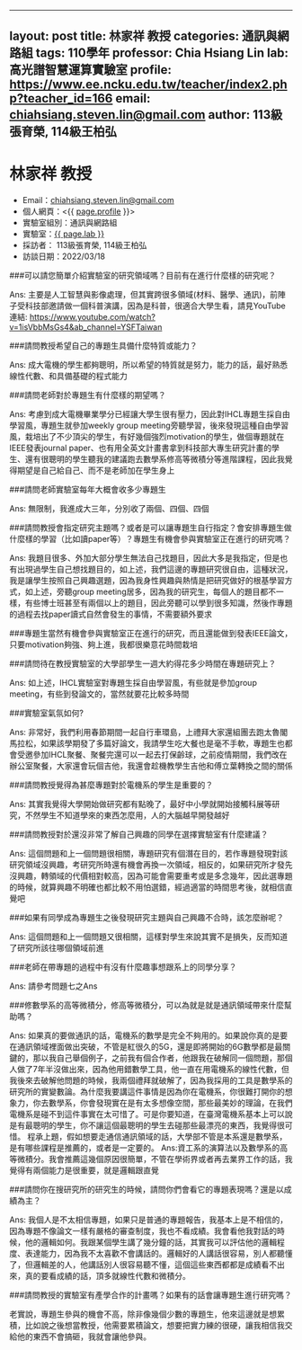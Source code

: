 
---
layout: post
title: 林家祥 教授
categories: 通訊與網路組
tags: 110學年
professor: Chia Hsiang Lin
lab: 高光譜智慧運算實驗室
profile: https://www.ee.ncku.edu.tw/teacher/index2.php?teacher_id=166
email: chiahsiang.steven.lin@gmail.com
author: 113級張育榮, 114級王柏弘
---

# 林家祥 教授

- Email：chiahsiang.steven.lin@gmail.com
- 個人網頁：<{{ [page.profile](https://www.ee.ncku.edu.tw/teacher/index2.php?teacher_id=166) }}>
- 實驗室組別：通訊與網路組
- 實驗室：[{{ page.lab }}](http://powerlab.ee.ncku.edu.tw/)
- 採訪者： 113級張育榮, 114級王柏弘
- 訪談日期：2022/03/18


###可以請您簡單介紹實驗室的研究領域嗎？目前有在進行什麼樣的研究呢？
 
Ans: 主要是人工智慧與影像處理，但其實跨很多領域(材料、醫學、通訊)，前陣子受科技部邀請做一個科普演講，因為是科普，很適合大學生看，請見YouTube連結: https://www.youtube.com/watch?v=1isVbbMsGs4&ab_channel=YSFTaiwan
 
###請問教授希望自己的專題生具備什麼特質或能力？
 
Ans: 成大電機的學生都夠聰明，所以希望的特質就是努力，能力的話，最好熟悉線性代數、和具備基礎的程式能力
 

###請問老師對於專題生有什麼樣的期望嗎？
 
Ans: 考慮到成大電機畢業學分已經讓大學生很有壓力，因此對IHCL專題生採自由學習風，專題生就參加weekly group meeting旁聽學習，後來發現這種自由學習風，栽培出了不少頂尖的學生，有好幾個強烈motivation的學生，做個專題就在IEEE發表journal paper、也有用全英文計畫書拿到科技部大專生研究計畫的學生、還有很聰明的學生聽我的建議跑去數學系修高等微積分等進階課程，因此我覺得期望是自己給自己、而不是老師加在學生身上
 
###請問老師實驗室每年大概會收多少專題生
 
Ans: 無限制，我進成大三年，分別收了兩個、四個、四個
 
###請問教授會指定研究主題嗎？或者是可以讓專題生自行指定？會安排專題生做什麼樣的學習（比如讀paper等）？專題生有機會參與實驗室正在進行的研究嗎？
 
Ans: 我題目很多、外加大部分學生無法自己找題目，因此大多是我指定，但是也有出現過學生自己想找題目的，如上述，我們這邊的專題研究很自由，這種狀況，我是讓學生按照自己興趣選題，因為我身性興趣與熱情是把研究做好的根基學習方式，如上述，旁聽group meeting居多，因為我的研究生，每個人的題目都不一樣，有些博士班甚至有兩個以上的題目，因此旁聽可以學到很多知識，然後作專題的過程去找paper讀式自然會發生的事情，不需要額外要求

###專題生當然有機會參與實驗室正在進行的研究，而且還能做到發表IEEE論文，只要motivation夠強、夠上進，我都很樂意花時間栽培
 
###請問待在教授實驗室的大學部學生一週大約得花多少時間在專題研究上？
 
Ans: 如上述，IHCL實驗室對專題生採自由學習風，有些就是參加group meeting，有些到發論文的，當然就要花比較多時間
 
###實驗室氣氛如何?
 
Ans: 非常好，我們利用春節期間一起自行車環島，上禮拜大家還組團去跑太魯閣馬拉松，如果該學期發了多篇好論文，我請學生吃大餐也是毫不手軟，專題生也都會受邀參加IHCL聚餐、聚餐完還可以一起去打保齡球，之前疫情期間，我們改在辦公室聚餐，大家還會玩個吉他，我還會趁機教學生吉他和傅立葉轉換之間的關係
 
###請問教授覺得為甚麼專題對於電機系的學生是重要的？
 
Ans: 其實我覺得大學開始做研究都有點晚了，最好中小學就開始接觸科展等研究，不然學生不知道學來的東西怎麼用，人的大腦越早開發越好
 
###請問教授對於還沒非常了解自己興趣的同學在選擇實驗室有什麼建議？
 
Ans: 這個問題和上一個問題很相關，專題研究有個潛在目的，若作專題發現對該研究領域沒興趣，考研究所時還有機會再換一次領域，相反的，如果研究所才發先沒興趣，轉領域的代價相對較高，因為可能會需要重考或是多念幾年，因此選專題的時候，就算興趣不明確也都比較不用怕選錯，經過適當的時間思考後，就相信直覺吧
 
###如果有同學成為專題生之後發現研究主題與自己興趣不合時，該怎麼辦呢？
 
Ans: 這個問題和上一個問題又很相關，這樣對學生來說其實不是損失，反而知道了研究所該往哪個領域前進
 
###老師在帶專題的過程中有沒有什麼趣事想跟系上的同學分享？
 
 Ans: 請參考問題七之Ans
 
###修數學系的高等微積分，修高等微積分，可以為就是就是通訊領域帶來什麼幫助嗎？

Ans: 如果真的要做通訊的話，電機系的數學是完全不夠用的。如果說你真的是要在通訊領域裡面做出突破，不管是紅很久的5G，還是即將開始的6G數學都是最關鍵的，那以我自己舉個例子，之前我有個合作者，他跟我在破解同一個問題，那個人做了7年半沒做出來，因為他用錯數學工具，他一直在用電機系的線性代數，但我後來去破解他問題的時候，我兩個禮拜就破解了，因為我採用的工具是數學系的研究所的實變數論。為什麼我要講這件事情是因為你在電機系，你很難打開你的想象力，你去數學系，你會發現實在是有太多想像空間，那些最美妙的理論，在我們電機系是碰不到這件事實在太可惜了。可是你要知道，在臺灣電機系基本上可以說是有最聰明的學生，你不讓這個最聰明的學生去碰那些最漂亮的東西，我覺得很可惜。
程承上題，假如想要走通信通訊領域的話，大學部不管是本系還是數學系，是有哪些課程是推薦的，或者是一定要的。
Ans:資工系的演算法以及數學系的高等微積分。我會推薦這幾個原因很簡單，不管在學術界或者再去業界工作的話，我覺得有兩個能力是很重要，就是邏輯跟直覺

###請問你在搜研究所的研究生的時候，請問你們會看它的專題表現嗎？還是以成績為主？

Ans: 我個人是不太相信專題，如果只是普通的專題報告，我基本上是不相信的，因為專題不像論文一樣有嚴格的審查制度，我也不看成績。我會看他我對話的時候，他的邏輯如何。我跟某個學生講了幾分鐘的話，其實我可以評估他的邏輯程度、表達能力，因為我不太喜歡不會講話的。邏輯好的人講話很容易，別人都聽懂了，但邏輯差的人，他講話別人很容易聽不懂，這個這些東西都都是成績看不出來，真的要看成績的話，頂多就線性代數和微積分。

###請問教授的實驗室有產學合作的計畫嗎？如果有的話會讓專題生進行研究嗎？

老實說，專題生參與的機會不高，除非像幾個少數的專題生，他來這邊就是想累積，比如說之後想當教授，他需要累積論文，想要把實力練的很硬，讓我相信我交給他的東西不會搞砸，我就會讓他參與。
